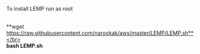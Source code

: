 To install LEMP run as root

<br>**wget https://raw.githubusercontent.com/narookak/aws/master/LEMP/LEMP.sh**</br>
<br>**bash LEMP.sh**</br>
